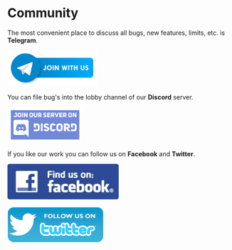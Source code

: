 # Community

The most convenient place to discuss all bugs, new features, limits, etc. is **Telegram**.
<p>
  <a href="https://t.me/snakxorg">
    <img alt="Telegram Chat" src="https://github.com/snakx/community/blob/main/telegram.png" height=80/></a>
</p>
  
You can file bug's into the lobby channel of our **Discord** server.
<p>
  <a href="https://discord.gg/mR4GkX9w9j">
    <img alt="Discord" src="https://github.com/snakx/community/blob/main/discord.png" height=80/></a>
</p>
  
If you like our work you can follow us on **Facebook** and **Twitter**.
<p>
  <a href="https://www.facebook.com/snakxorg">
    <img alt="Facebook" src="https://github.com/snakx/community/blob/main/facebook.png" height=80/></a>
</p>
<p>
  <a href="https://www.twitter.com/snakxorg">
    <img alt="Twitter" src="https://github.com/snakx/community/blob/main/twitter.png" height=80/></a>
</p>
